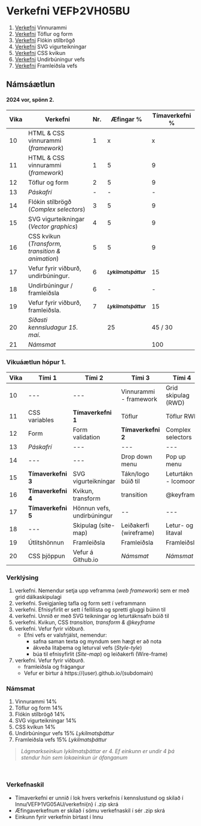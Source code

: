 #  Verkefni VEFÞ2VH05BU

1. [Verkefni](Verkefni-1/) Vinnurammi 
2. [Verkefni](Verkefni-2/) Töflur og form
3. [Verkefni](Verkefni-3/) Flókin stílbrögð
4. [Verkefni](Verkefni-4/) SVG vigurteikningar
5. [Verkefni](Verkefni-5/) CSS kvikun
6. [Verkefni](Verkefni-6/) Undirbúningur vefs
7. [Verkefni](Verkefni-7/) Framleiðsla vefs

## Námsáætlun

#### 2024 vor, spönn 2. 

| Vika  | Verkefni  | Nr. | Æfingar % | Tímaverkefni % |
|---|---|---|---|---|
| 10  | HTML & CSS vinnurammi (_framework_)  | 1 | x | x 
| 11  | HTML & CSS vinnurammi (_framework_)  | 1 | 5 | 9 |
| 12  | Töflur og form  | 2 | 5 | 9 |
| 13  | _Páskafrí_ | - | - | - |
| 14  | Flókin stílbrögð (_Complex selectors_) | 3 | 5 | 9 |
| 15  | SVG vigurteikningar (_Vector graphics_) | 4 | 5 | 9 |
| 16  | CSS kvikun (_Transform, transition & animation_) | 5 | 5 | 9 |
| 17  | Vefur fyrir viðburð, undirbúningur. | 6 | <sub> **_Lykilmatsþáttur_** </sub> | 15  |
| 18  | Undirbúningur / framleiðsla | 6 | - | - |
| 19  | Vefur fyrir viðburð, framleiðsla. | 7 | <sub> **_Lykilmatsþáttur_** </sub>  | 15  |
| 20 | _Síðasti kennsludagur 15. maí_. | | 25 | 45 / 30  |
| 21 | _Námsmat_ |   |   | 100  |

### Vikuáætlun hópur 1.

| Vika | Tími 1  | Tími 2 | Tími 3 | Tími 4 | 
| --- | --- | --- | --- | --- | 
| 10 | --- | --- |  Vinnurammi - framework| Grid skipulag (RWD) |
| 11 | CSS variables | **Tímaverkefni 1** | Töflur | Töflur RWD |
| 12 | Form | Form validation | **Tímaverkefni 2** | Complex selectors 
| 13 | _Páskafrí_ | --- | --- | --- |
| 14 | --- | --- | Drop down menu | Pop up menu | 
| 15 | **Tímaverkefni 3** | SVG vigurteikningar | Tákn/logo búið til | Leturtákn - Icomoon |  
| 16 | **Tímaverkefni 4** | Kvikun, transform | transition | @keyframe | 
| 17 | **Tímaverkefni 5** |  Hönnun vefs, undirbúningur | -- | --- |
| 18 | --- | Skipulag (site-map) | Leiðakerfi (wireframe) | Letur- og litaval |    
| 19 | Útlitshönnun | Framleiðsla | Framleiðsla | Framleiðsla |
| 20 | CSS þjöppun | Vefur á Github.io | _Námsmat_ | _Námsmat_ |

### Verklýsing

1. verkefni. Nemendur setja upp veframma (_web framework_) sem er með grid dálkaskipulagi
1. verkefni. Sveigjanleg tafla og form sett í veframmann
1. verkefni. Efnisyfirlit er sett í fellilista og spretti gluggi búinn til 
1. verkefni. Unnið er með SVG teikningar og leturtáknsafn búið til 
1. verkefni. Kvikun, CSS _transition, transform & @keyframe_ 
1. verkefni. Vefur fyrir viðburð. 
   * Efni vefs er valsfrjálst, nemendur:
      * safna saman texta og myndum sem hægt er að nota
      * ákveða litaþema og leturval vefs (_Style-tyle_)
      * búa til efnisyfirlit (_Site-map_) og leiðakerfi (Wire-frame)
1. verkefni. Vefur fyrir viðburð. 
      * framleiðsla og frágangur
      * Vefur er birtur á https://(user).github.io/(subdomain)

 ### Námsmat

1. Vinnurammi 14%
2. Töflur og form 14%
3. Flókin stílbrögð 14%
4. SVG vigurteikningar 14%
5. CSS kvikun 14%
6. Undirbúningur vefs 15% _Lykilmatsþáttur_
7. Framleiðsla vefs 15% _Lykilmatsþáttur_

> _Lágmarkseinkun lykilmatsþáttar er 4. Ef einkunn er undir 4 þá stendur hún sem lokaeinkun úr áfanganum_

<p>&nbsp;</p>

### Verkefnaskil 

-  Tímaverkefni er unnið í lok hvers verkefnis í kennslustund og skilað í Innu/VEFÞ1VG05AU/verkefni{n} í .zip skrá
-  Æfingaverkefnum er skilað í sömu verkefnaskil í sér .zip skrá
-  Einkunn fyrir verkefnin birtast í Innu

<!--
#### 2024 vor, spönn 1. 

| Vika  | Verkefni  | Nr. | Æfingar % | Tímaverkefni % |
|---|---|---|---|---|
| 1  | HTML & CSS vinnurammi (_framework_)  | 1 | x | x 
| 2  | HTML & CSS vinnurammi (_framework_)  | 1 | 6 | 8 |
| 3  | Töflur og form  | 2 | 6 | 8 |
| 4  | Flókin stílbrögð (_Complex selectors_) | 3 | 6 | 8 |
| 5  | SVG vigurteikningar (_Vector graphics_) | 4 | 6 | 8 |
| 6  | CSS kvikun (_Transform, transition & animation_) | 5 | 6 | 8 |
| 7  | Vefur fyrir viðburð, undirbúningur. | 6 | <sub> **_Lykilmatsþáttur_** </sub> | 15  |
| 8  | Vefur fyrir viðburð, framleiðsla. | 7 | <sub> **_Lykilmatsþáttur_** </sub>  | 15  |
| 9 | _Síðasti  kennsludagur 29. febrúar_. | | 30 | 40 / 30  |
| 10 | _Námsmat_ |   |   | 100  |
-->
   
   

